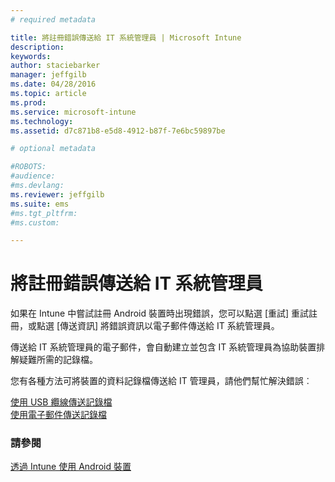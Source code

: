 ```yaml
---
# required metadata

title: 將註冊錯誤傳送給 IT 系統管理員 | Microsoft Intune
description:
keywords:
author: staciebarker
manager: jeffgilb
ms.date: 04/28/2016
ms.topic: article
ms.prod:
ms.service: microsoft-intune
ms.technology:
ms.assetid: d7c871b8-e5d8-4912-b87f-7e6bc59897be

# optional metadata

#ROBOTS:
#audience:
#ms.devlang:
ms.reviewer: jeffgilb
ms.suite: ems
#ms.tgt_pltfrm:
#ms.custom:

---
```



# 將註冊錯誤傳送給 IT 系統管理員

如果在 Intune 中嘗試註冊 Android 裝置時出現錯誤，您可以點選 [重試] 重試註冊，或點選 [傳送資訊] 將錯誤資訊以電子郵件傳送給 IT 系統管理員。 

傳送給 IT 系統管理員的電子郵件，會自動建立並包含 IT 系統管理員為協助裝置排解疑難所需的記錄檔。

您有各種方法可將裝置的資料記錄檔傳送給 IT 管理員，請他們幫忙解決錯誤︰

[使用 USB 纜線傳送記錄檔](send-diagnostic-data-logs-to-your-it-administrator-using-a-usb-cable-android.md)</br>
[使用電子郵件傳送記錄檔](send-diagnostic-data-logs-to-your-it-administrator-using-email-android.md)

### 請參閱
[透過 Intune 使用 Android 裝置](using-your-android-device-with-intune.md)

<!--HONumber=May16_HO2-->


